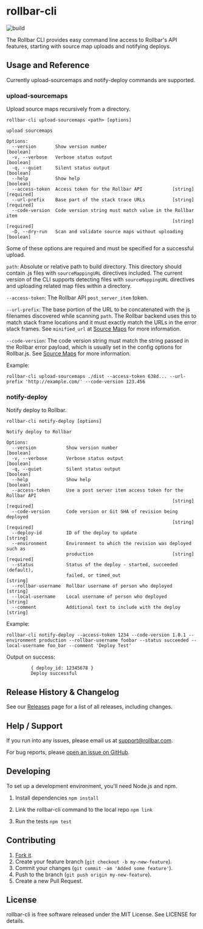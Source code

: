 # rollbar-cli

![build](https://github.com/rollbar/rollbar-cli/workflows/Node.js%20CI/badge.svg)

The Rollbar CLI provides easy command line access to Rollbar's API features,
starting with source map uploads and notifying deploys.

## Usage and Reference
Currently upload-sourcemaps and notify-deploy commands are supported.

### upload-sourcemaps
Upload source maps recursively from a directory.

```
rollbar-cli upload-sourcemaps <path> [options]

upload sourcemaps

Options:
  --version       Show version number                                  [boolean]
  -v, --verbose   Verbose status output                                [boolean]
  -q, --quiet     Silent status output                                 [boolean]
  --help          Show help                                            [boolean]
  --access-token  Access token for the Rollbar API           [string] [required]
  --url-prefix    Base part of the stack trace URLs          [string] [required]
  --code-version  Code version string must match value in the Rollbar item
                                                             [string] [required]
  -D, --dry-run   Scan and validate source maps without uploading      [boolean]
```

Some of these options are required and must be specified for a successful upload.

`path`: Absolute or relative path to build directory. This directory should contain .js
files with `sourceMappingURL` directives included. The current version of the CLI
supports detecting files with `sourceMappingURL` directives and uploading related
map files within a directory.

`--access-token`: The Rollbar API `post_server_item` token.

`--url-prefix`: The base portion of the URL to be concatenated with the js filenames
discovered while scanning `path`. The Rollbar backend uses this to match stack frame locations
and it must exactly match the URLs in the error stack frames. See `minified_url` at
[Source Maps](https://docs.rollbar.com/docs/source-maps) for more information.

`--code-version`: The code version string must match the string passed in the Rollbar
error payload, which is usually set in the config options for Rollbar.js.
See [Source Maps](https://docs.rollbar.com/docs/source-maps) for more information.

Example:
```
rollbar-cli upload-sourcemaps ./dist --access-token 638d... --url-prefix 'http://example.com/' --code-version 123.456
```

### notify-deploy
Notify deploy to Rollbar.

```
rollbar-cli notify-deploy [options]

Notify deploy to Rollbar

Options:
  --version           Show version number                              [boolean]
  -v, --verbose       Verbose status output                            [boolean]
  -q, --quiet         Silent status output                             [boolean]
  --help              Show help                                        [boolean]
  --access-token      Use a post server item access token for the Rollbar API
                                                             [string] [required]
  --code-version      Code version or Git SHA of revision being deployed
                                                             [string] [required]
  --deploy-id         ID of the deploy to update                        [string]
  --environment       Environment to which the revision was deployed such as
                      production                             [string] [required]
  --status            Status of the deploy - started, succeeded (default),
                      failed, or timed_out                              [string]
  --rollbar-username  Rollbar username of person who deployed           [string]
  --local-username    Local username of person who deployed             [string]
  --comment           Additional text to include with the deploy        [string]
```

Example:
```
rollbar-cli notify-deploy --access-token 1234 --code-version 1.0.1 --environment production --rollbar-username foobar --status succeeded --local-username foo_bar --comment 'Deploy Test'
```

Output on success:
```
         { deploy_id: 12345678 }
         Deploy successful
```

## Release History & Changelog

See our [Releases](https://github.com/rollbar/rollbar-cli/releases) page for a list of all releases, including changes.

## Help / Support

If you run into any issues, please email us at [support@rollbar.com](mailto:support@rollbar.com).

For bug reports, please [open an issue on GitHub](https://github.com/rollbar/rollbar-cli/issues/new).

## Developing

To set up a development environment, you'll need Node.js and npm.

1. Install dependencies
`npm install`

2. Link the rollbar-cli command to the local repo
`npm link`

3. Run the tests
`npm test`

## Contributing

1. [Fork it](https://github.com/rollbar/rollbar-cli).
2. Create your feature branch (`git checkout -b my-new-feature`).
3. Commit your changes (`git commit -am 'Added some feature'`).
4. Push to the branch (`git push origin my-new-feature`).
5. Create a new Pull Request.

## License

rollbar-cli is free software released under the MIT License. See LICENSE for details.
